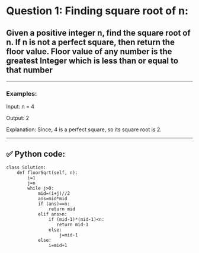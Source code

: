 # Question 1: Finding square root of n:

## Given a positive integer n, find the square root of n. If n is not a perfect square, then return the floor value. Floor value of any number is the greatest Integer which is less than or equal to that number

---
### Examples:

Input: n = 4

Output: 2

Explanation: Since, 4 is a perfect square, so its square root is 2.

---

## ✅ Python code:

```
class Solution:
    def floorSqrt(self, n): 
        i=1
        j=n
        while j>0:
            mid=(i+j)//2
            ans=mid*mid
            if (ans)==n:
                return mid
            elif ans>n:
                if (mid-1)*(mid-1)<n:
                   return mid-1
                else:
                    j=mid-1
            else:
                i=mid+1
```
